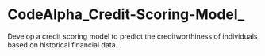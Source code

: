 # CodeAlpha_Credit-Scoring-Model_
Develop a credit scoring model to predict the creditworthiness of individuals based on historical financial data.
